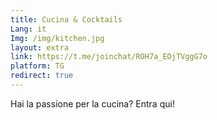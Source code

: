 ```yaml
---
title: Cucina & Cocktails
Lang: it
Img: /img/kitchen.jpg
layout: extra
link: https://t.me/joinchat/ROH7a_EOjTVggG7o
platform: TG
redirect: true
---
```

Hai la passione per la cucina? Entra qui!